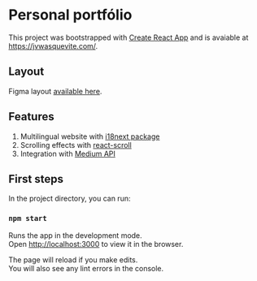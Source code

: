 # Personal portfólio

This project was bootstrapped with [Create React App](https://github.com/facebook/create-react-app) and is avaiable at https://jvwasquevite.com/.

## Layout
Figma layout [available here](https://www.figma.com/file/pMUBIGLHYHFXXrlWafPH3v/jvwasquevite).

## Features
1. Multilingual website with [i18next package](https://www.i18next.com/)
2. Scrolling effects with [react-scroll](https://www.npmjs.com/package/react-scroll)
3. Integration with [Medium API](https://github.com/Medium/medium-api-docs)

## First steps

In the project directory, you can run:

### `npm start`

Runs the app in the development mode.\
Open [http://localhost:3000](http://localhost:3000) to view it in the browser.

The page will reload if you make edits.\
You will also see any lint errors in the console.
